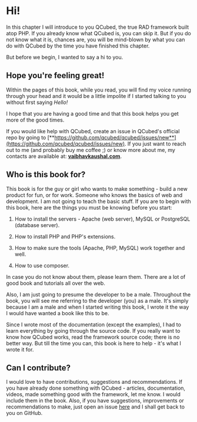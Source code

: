 # Hi!

In this chapter I will introduce to you QCubed, the true RAD framework built atop PHP. If you already know what QCubed is, you can skip it. But if you do not know what it is, chances are, you will be mind-blown by what you can do with QCubed by the time you have finished this chapter.

But before we begin, I wanted to say a hi to you.

## Hope you're feeling great!

Within the pages of this book, while you read, you will find my voice running through your head and it would be a little impolite if I started talking to you without first saying _Hello!_

I hope that you are having a good time and that this book helps you get more of the good times.

If you would like help with QCubed, create an issue in QCubed's official repo by going to [**https://github.com/qcubed/qcubed/issues/new**](https://github.com/qcubed/qcubed/issues/new). If you just want to reach out to me \(and probably buy me coffee ;\) or know more about me, my contacts are available at: [**vaibhavkaushal.com**](http://vaibhavkaushal.com/).

## Who is this book for?

This book is for the guy or girl who wants to make something - build a new product for fun, or for work. Someone who knows the basics of web and development. I am not going to teach the basic stuff. If you are to begin with this book, here are the things you must be knowing before you start:

1. How to install the servers - Apache \(web server\), MySQL or PostgreSQL \(database server\).

2. How to install PHP and PHP's extensions.

3. How to make sure the tools \(Apache, PHP, MySQL\) work together and well.

4. How to use composer.


In case you do not know about them, please learn them. There are a lot of good book and tutorials all over the web.

Also, I am just going to presume the developer to be a male. Throughout the book, you will see me referring to the developer \(you\) as a male. It's simply because I am a male and when I started writing this book, I wrote it the way I would have wanted a book like this to be.

Since I wrote most of the documentation \(except the examples\), I had to learn everything by going through the source code. If you really want to know how QCubed works, read the framework source code; there is no better way. But till the time you can, this book is here to help - it's what I wrote it for.

## Can I contribute?

I would love to have contributions, suggestions and recommendations. If you have already done something with QCubed - articles, documentation, videos, made something good with the framework, let me know. I would include them in the book. Also, if you have suggestions, improvements or recommendations to make, just open an issue [here](https://github.com/vaibhav-kaushal/QCubed-Book/issues) and I shall get back to you on GitHub.

## 



